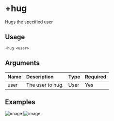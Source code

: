 # +hug
Hugs the specified user

## Usage
```
+hug <user>
```

## Arguments
Name | Description | Type | Required
:-- | :-- | :-- | :--
user | The user to hug. | User | Yes

## Examples
![image](https://user-images.githubusercontent.com/111157596/185432376-8b8c7619-b438-4591-929b-90491de27b27.jpg)
![image](https://user-images.githubusercontent.com/111157596/185432409-ab13b1aa-a060-46be-8ce2-7a33cc318bb2.jpg)
